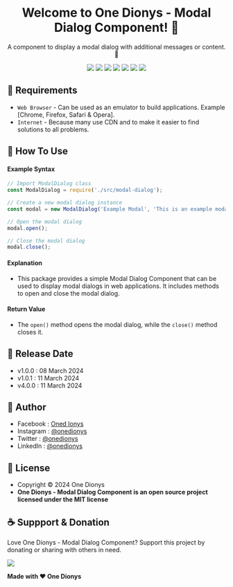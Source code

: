 <h1 align="center">Welcome to One Dionys - Modal Dialog Component! 👋 </h1>

<p align="center">A component to display a modal dialog with additional messages or content. 💖 </p>

<p align="center">
<img src="https://img.shields.io/github/contributors/onedionys/onedionys-modal-dialog-component?style=flat-square">
<img src="https://img.shields.io/github/issues/onedionys/onedionys-modal-dialog-component?style=flat-square">
<img src="https://img.shields.io/github/stars/onedionys/onedionys-modal-dialog-component?style=flat-square"> 
<img src="https://img.shields.io/github/forks/onedionys/onedionys-modal-dialog-component?style=flat-square">
<img src="https://img.shields.io/github/last-commit/onedionys/onedionys-modal-dialog-component.svg?style=flat-square">
<img src="https://img.shields.io/github/languages/code-size/onedionys/onedionys-modal-dialog-component?style=flat-square">
<img src="https://img.shields.io/github/license/onedionys/onedionys-modal-dialog-component?style=flat-square">
</p>

## 💾 Requirements

* `Web Browser` - Can be used as an emulator to build applications. Example [Chrome, Firefox, Safari & Opera].
* `Internet` - Because many use CDN and to make it easier to find solutions to all problems.

## 🎯 How To Use

#### Example Syntax

```javascript
// Import ModalDialog class
const ModalDialog = require('./src/modal-dialog');

// Create a new modal dialog instance
const modal = new ModalDialog('Example Modal', 'This is an example modal');

// Open the modal dialog
modal.open();

// Close the modal dialog
modal.close();
```

#### Explanation

* This package provides a simple Modal Dialog Component that can be used to display modal dialogs in web applications. It includes methods to open and close the modal dialog.

#### Return Value

* The `open()` method opens the modal dialog, while the `close()` method closes it.

## 📆 Release Date

* v1.0.0 : 08 March 2024
* v1.0.1 : 11 March 2024
* v4.0.0 : 11 March 2024

## 🧑 Author

* Facebook : <a href="https://www.facebook.com/theonedionys"> Oned Ionys</a>
* Instagram : <a href="https://www.instagram.com/onedionys/"> @onedionys</a>
* Twitter : <a href="https://twitter.com/onedionys"> @onedionys</a>
* LinkedIn :  <a href="https://www.linkedin.com/in/onedionys/"> @onedionys</a>

## 📝 License

* Copyright © 2024 One Dionys
* **One Dionys - Modal Dialog Component is an open source project licensed under the MIT license**

## ☕️ Suppport & Donation

Love One Dionys - Modal Dialog Component? Support this project by donating or sharing with others in need.

<a href="https://www.buymeacoffee.com/onedionys"><img src="https://img.shields.io/badge/Buy_Me_A_Coffee-FFDD00?style=for-the-badge&logo=buy-me-a-coffee&logoColor=black"/> </a>

**Made with ❤️ One Dionys**
